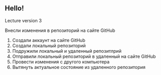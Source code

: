 ## Hello!

Lecture version 3

Внесли изменения в репозиторий на сайте GitHub

1. Создали аккаунт на сайте GitHub
2. Создали локальный репозиторий
3. Подружили локальный и удаленный репозитлрий
4. Отправили локальный репозиторий в удаленный на сайте GitHub
5. Провести изменения с другого компьютера
6. Вытянуть актуальное состояние из удаленного репозитория
